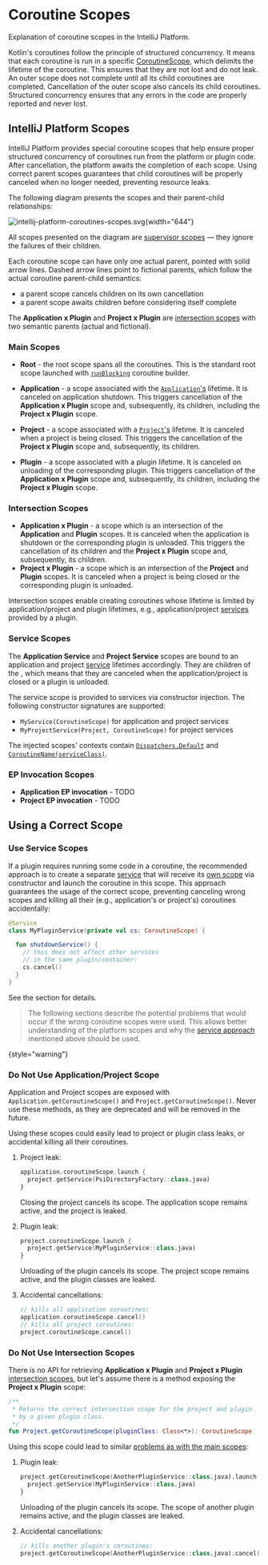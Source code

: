 <!-- Copyright 2000-2024 JetBrains s.r.o. and contributors. Use of this source code is governed by the Apache 2.0 license. -->

# Coroutine Scopes

<link-summary>Explanation of coroutine scopes in the IntelliJ Platform.</link-summary>

Kotlin's coroutines follow the principle of structured concurrency.
It means that each coroutine is run in a specific [CoroutineScope](https://kotlinlang.org/api/kotlinx.coroutines/kotlinx-coroutines-core/kotlinx.coroutines/-coroutine-scope/), which delimits the lifetime of the coroutine.
This ensures that they are not lost and do not leak.
An outer scope does not complete until all its child coroutines are completed.
Cancellation of the outer scope also cancels its child coroutines.
Structured concurrency ensures that any errors in the code are properly reported and never lost.

## IntelliJ Platform Scopes

IntelliJ Platform provides special coroutine scopes that help ensure proper structured concurrency of coroutines run from the platform or plugin code.
After cancellation, the platform awaits the completion of each scope.
Using correct parent scopes guarantees that child coroutines will be properly canceled when no longer needed, preventing resource leaks.

The following diagram presents the scopes and their parent-child relationships:

![intellij-platform-coroutines-scopes.svg](intellij-platform-coroutines-scopes.svg){width="644"}

All scopes presented on the diagram are [supervisor scopes](https://kotlinlang.org/api/kotlinx.coroutines/kotlinx-coroutines-core/kotlinx.coroutines/supervisor-scope.html) — they ignore the failures of their children.

Each coroutine scope can have only one actual parent, pointed with solid arrow lines.
Dashed arrow lines point to fictional parents, which follow the actual coroutine parent-child semantics:
- a parent scope cancels children on its own cancellation
- a parent scope awaits children before considering itself complete

The **Application x Plugin** and **Project x Plugin** are [intersection scopes](#intersection-scopes) with two semantic parents (actual and fictional).

### Main Scopes

- **Root** - the root scope spans all the coroutines.
  This is the standard root scope launched with [`runBlocking`](https://kotlinlang.org/api/kotlinx.coroutines/kotlinx-coroutines-core/kotlinx.coroutines/run-blocking.html) coroutine builder.

- **Application** - a scope associated with the [`Application`'s](%gh-ic%/platform/core-api/src/com/intellij/openapi/application/Application.java) lifetime.
  It is canceled on application shutdown.
  This triggers cancellation of the **Application x Plugin** scope and, subsequently, its children, including the **Project x Plugin** scope.

- **Project** - a scope associated with a [`Project`'s](%gh-ic%/platform/core-api/src/com/intellij/openapi/project/Project.java) lifetime.
  It is canceled when a project is being closed.
  This triggers the cancellation of the **Project x Plugin** scope and, subsequently, its children.

- **Plugin** - a scope associated with a plugin lifetime.
  It is canceled on unloading of the corresponding plugin.
  This triggers cancellation of the **Application x Plugin** scope and, subsequently, its children, including the **Project x Plugin** scope.

### Intersection Scopes

- **Application x Plugin** - a scope which is an intersection of the **Application** and **Plugin** scopes.
  It is canceled when the application is shutdown or the corresponding plugin is unloaded.
  This triggers the cancellation of its children and the **Project x Plugin** scope and, subsequently, its children.
- **Project x Plugin** - a scope which is an intersection of the **Project** and **Plugin** scopes.
  It is canceled when a project is being closed or the corresponding plugin is unloaded.

Intersection scopes enable creating coroutines whose lifetime is limited by application/project and plugin lifetimes, e.g.,
application/project [services](plugin_services.md) provided by a plugin.

### Service Scopes

The **Application Service** and **Project Service** scopes are bound to an application and project [service](plugin_services.md) lifetimes accordingly.
They are children of the [](#intersection-scopes), which means that they are canceled when the application/project is closed or a plugin is unloaded.

The service scope is provided to services via constructor injection.
The following constructor signatures are supported:

- `MyService(CoroutineScope)` for application and project services
- `MyProjectService(Project, CoroutineScope)` for project services

The injected scopes' contexts contain [`Dispatchers.Default`](https://kotlinlang.org/api/kotlinx.coroutines/kotlinx-coroutines-core/kotlinx.coroutines/-dispatchers/-default.html) and [`CoroutineName(serviceClass)`](https://kotlinlang.org/api/kotlinx.coroutines/kotlinx-coroutines-core/kotlinx.coroutines/-coroutine-name/).

### EP Invocation Scopes
- **Application EP invocation** - TODO
- **Project EP invocation** - TODO

## Using a Correct Scope

### Use Service Scopes

If a plugin requires running some code in a coroutine, the recommended approach is to create a separate [service](plugin_services.md) that will receive its [own scope](#service-scopes) via constructor and launch the coroutine in this scope.
This approach guarantees the usage of the correct scope, preventing canceling wrong scopes and killing all their (e.g., application's or project's) coroutines accidentally:

```kotlin
@Service
class MyPluginService(private val cs: CoroutineScope) {

  fun shutdownService() {
    // this does not affect other services
    // in the same plugin/container:
    cs.cancel()
  }
}
```

See the [](launching-coroutines.md) section for details.

> The following sections describe the potential problems that would occur if the wrong coroutine scopes were used.
> This allows better understanding of the platform scopes and why the [service approach](#use-service-scopes) mentioned above should be used.
>
{style="warning"}

### Do Not Use Application/Project Scope

Application and Project scopes are exposed with `Application.getCoroutineScope()` and `Project.getCoroutineScope()`.
Never use these methods, as they are deprecated and will be removed in the future.

Using these scopes could easily lead to project or plugin class leaks, or accidental killing all their coroutines.

1. Project leak:
    ```kotlin
    application.coroutineScope.launch {
      project.getService(PsiDirectoryFactory::class.java)
    }
    ```
    Closing the project cancels its scope.
    The application scope remains active, and the project is leaked.

2. Plugin leak:
    ```kotlin
    project.coroutineScope.launch {
      project.getService(MyPluginService::class.java)
    }
    ```
    Unloading of the plugin cancels its scope.
    The project scope remains active, and the plugin classes are leaked.

3. Accidental cancellations:
    ```kotlin
    // kills all application coroutines:
    application.coroutineScope.cancel()
    // kills all project coroutines:
    project.coroutineScope.cancel()
    ```

### Do Not Use Intersection Scopes

There is no API for retrieving **Application x Plugin** and **Project x Plugin** [intersection scopes](#intersection-scopes),
but let's assume there is a method exposing the **Project x Plugin** scope:

```kotlin
/**
 * Returns the correct intersection scope for the project and plugin
 * by a given plugin class.
 */
fun Project.getCoroutineScope(pluginClass: Class<*>): CoroutineScope
```

Using this scope could lead to similar [problems as with the main scopes](#do-not-use-applicationproject-scope):

1. Plugin leak:
    ```kotlin
    project.getCoroutineScope(AnotherPluginService::class.java).launch {
      project.getService(MyPluginService::class.java)
    }
    ```
    Unloading of the plugin cancels its scope.
    The scope of another plugin remains active, and the plugin classes are leaked.

2. Accidental cancellations:
    ```kotlin
    // kills another plugin's coroutines:
    project.getCoroutineScope(AnotherPluginService::class.java).cancel()
    ```
